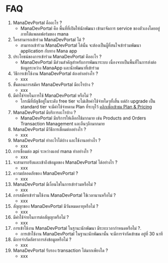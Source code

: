 # FAQ

1. ManaDevPortal คืออะไร ?
    -   ManaDevPortal  คือ  พื้นที่ที่เปิดให้นักพัฒนา เข้ามาจัดการ service ของตัวเองโดยอยู่ภายใต้แพลตฟอร์มของ mana 
2. ใครสามารถเข้าร่วม ManaDevPortal ได้ ?
    -   สามารถเข้าร่วม ManaDevPortal ได้นั้น จะต้องเป็นผู็ที่สนใจเข้าร่วมพัฒนา application กับทาง Mana app
3. ประโยชน์ของการเข้าร่วม ManaDevPortal   คืออะไร ?
    -   ManaDevPortal มีส่วนสำคัญสำหรับการพัฒนาระบบ เนื่องจากเป็นพื้นที่ในการส่งต่อข้อมูลระหว่าง ManaApp และนักพัฒนาที่เข้าร่วม
4. วิธีการเข้าใช้งาน ManaDevPortal  ต้องทำอย่างไร ?
    -   xxx
5. ขั้นตอนการสมัคร ManaDevPortal  มีอะไรบ้าง ?
    -   xxx
6. มีค่าใช่จ่ายในการใช้ ManaDevPortal  หรือไม่ ?
    -   ใกรณีที่บัญชีอยู่ในระดับ free tier จะไม่เสียค่าใช้จ่ายใดๆทั้งสิ้น แต่ถ้า upgrade เป็น standard tier จะมีค่าใช้จ่ายตาม Plan ที่ระบุไว้ [คลิกเพื่อเข้าชม Plan & Pricing ](https://mana-sand-portal.developer.azure-api.net "Link To sandbox")
7. ManaDevPortal  มีบริการอะไรบ้าง ?
    -   ManaDevPortal มีบริการให้เลือกใช้มากมาย เช่น Products and Orders Transaction Management และอืนๆอีกมากมาย
8. ManaDevPortal  มีวิธีการเชื่อมต่ออย่างไร ?
    -   xxx
9. ManaDevPortal ทำอะไรได้บ้าง และใช้งานอย่างไร ?
    -   xxx
10. การเชื่อมต่อ api ระหว่างแอป mana ทำอย่างไร ?
    -   xxx
11. จะสามารถรับและเข้าถึงข้อมูลของ ManaDevPortal ได้อย่างไร ?
    -   xxx
12. ความปลอดภัยของ ManaDevPortal ?
    -   xxx
13. ManaDevPortal มีเงื่อนไขในการเข้าร่วมหรือไม่ ?
    -   xxx
14. การสมัครเข้าร่วมใช้งาน ManaDevPortal ใช้เวลานานหรือไม่ ?
    -   xxx
15. สัญญาของ ManaDevPortal มีวันหมดอายุหรือไม่ ?
    -   xxx
16. มีค่าใช้จ่ายในการต่อสัญญาหรือไม่ ?
    -   xxx
17. การเข้าใช้งาน ManaDevPortal ในฐานะนักพัฒนา มีระยะเวลากำหนดหรือไม่ ?.
    -   การเข้าใช้งาน ManaDevPortal ในฐานะนักพัฒนานั้น จะมีการจำกัดเข้าชม อยู่ที่ 30 นาที 
18. มีการจำกัดอัตราการส่งข้อมูลหรือไม่ ?
    -   xxx
19. ManaDevPortal รับรอง transaction ได้มากเพียงใด ?
    -   xxx